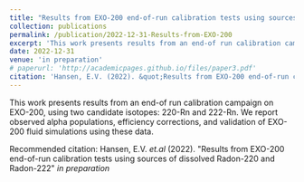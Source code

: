 ```yaml
---
title: "Results from EXO-200 end-of-run calibration tests using sources of dissolved Radon-220 and Radon-222"
collection: publications
permalink: /publication/2022-12-31-Results-from-EXO-200
excerpt: 'This work presents results from an end-of run calibration campaign  on EXO-200, using two candidate isotopes: 220-Rn and 222-Rn. We report observed alpha populations, efficiency corrections, and validation of EXO-200 fluid simulations using these data.'
date: 2022-12-31
venue: 'in preparation'
# paperurl: 'http://academicpages.github.io/files/paper3.pdf'
citation: 'Hansen, E.V. (2022). &quot;Results from EXO-200 end-of-run calibration tests using sources of dissolved Radon-220 and Radon-222&quot; in preparation'
---
```

This work presents results from an end-of run calibration campaign  on EXO-200, using two candidate isotopes: 220-Rn and 222-Rn. We report observed alpha populations, efficiency corrections, and validation of EXO-200 fluid simulations using these data.

<!-- [Download paper here](http://academicpages.github.io/files/paper3.pdf) -->

Recommended citation: Hansen, E.V. _et.al_ (2022). "Results from EXO-200 end-of-run calibration tests using sources of dissolved Radon-220 and Radon-222" _in preparation_
